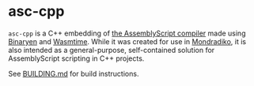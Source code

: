 # asc-cpp

`asc-cpp` is a C++ embedding of [the AssemblyScript compiler](https://www.assemblyscript.org) made using [Binaryen](https://github.com/WebAssembly/binaryen) and [Wasmtime](https://wasmtime.dev).  While it was created for use in [Mondradiko](https://github.com/mondradiko/mondradiko), it is also intended as a general-purpose, self-contained solution for AssemblyScript scripting in C++ projects.

See [BUILDING.md](BUILDING.md) for build instructions.